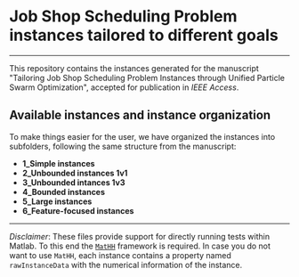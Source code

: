 # Job Shop Scheduling Problem instances tailored to different goals
---
This repository contains the instances generated for the manuscript "Tailoring Job Shop Scheduling Problem Instances through Unified Particle Swarm Optimization", accepted for publication in *IEEE Access*.

## Available instances and instance organization
To make things easier for the user, we have organized the instances into subfolders, following the same structure from the manuscript:

-  **1_Simple instances**
-  **2_Unbounded instances 1v1**
-  **3_Unbounded intances 1v3**
-  **4_Bounded instances**
-  **5_Large instances**
-  **6_Feature-focused instances**

---
*Disclaimer*: These files provide support for directly running tests within Matlab. To this end the [`MatHH`](https://github.com/iamaya2/MatHH) framework is required. In case you do not want to use `MatHH`, each instance contains a property named `rawInstanceData` with the numerical information of the instance. 


